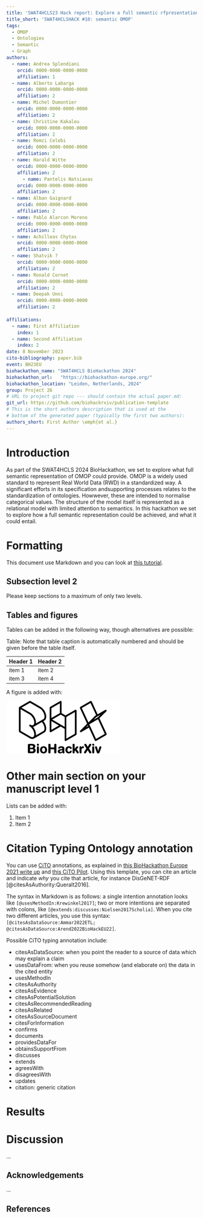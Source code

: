 ```yaml
---
title: 'SWAT4HCLS23 Hack report: Explore a full semantic rfpresentation of OMOP'
title_short: 'SWAT4HCLSHACK #10: semantic OMOP'
tags:
  - OMOP
  - Ontologies
  - Semantic
  - Graph
authors:
  - name: Andrea Splendiani
    orcid: 0000-0000-0000-0000
    affiliation: 1
  - name: Alberto Labarga
    orcid: 0000-0000-0000-0000
    affiliation: 2
  - name: Michel Dumontier
    orcid: 0000-0000-0000-0000
    affiliation: 2
  - name: Christine Kakalou
    orcid: 0000-0000-0000-0000
    affiliation: 2
  - name: Remzi Celebi
    orcid: 0000-0000-0000-0000
    affiliation: 2
  - name: Harald Witte
    orcid: 0000-0000-0000-0000
    affiliation: 2
      - name: Pantelis Natsiavas
    orcid: 0000-0000-0000-0000
    affiliation: 2
  - name: Alban Gaignard
    orcid: 0000-0000-0000-0000
    affiliation: 2
  - name: Pablo Alarcon Moreno
    orcid: 0000-0000-0000-0000
    affiliation: 2
  - name: Achilleas Chytas
    orcid: 0000-0000-0000-0000
    affiliation: 2
  - name: Shatvik ?
    orcid: 0000-0000-0000-0000
    affiliation: 2
  - name: Ronald Cornet
    orcid: 0000-0000-0000-0000
    affiliation: 2
  - name: Deepak Unni
    orcid: 0000-0000-0000-0000
    affiliation: 2
    
affiliations:
  - name: First Affiliation
    index: 1
  - name: Second Affiliation
    index: 2
date: 8 November 2023
cito-bibliography: paper.bib
event: BH23EU
biohackathon_name: "SWAT4HCLS BioHackathon 2024"
biohackathon_url:   "https://biohackathon-europe.org/"
biohackathon_location: "Leiden, Netherlands, 2024"
group: Project 26
# URL to project git repo --- should contain the actual paper.md:
git_url: https://github.com/biohackrxiv/publication-template
# This is the short authors description that is used at the
# bottom of the generated paper (typically the first two authors):
authors_short: First Author \emph{et al.}
---
```



# Introduction

As part of the SWAT4HCLS 2024 BioHackathon, we set to explore what full semantic representation of OMOP could provide. OMOP is a widely used standard to represent Real World Data (RWD) in a standardized way. A significant efforts in its specification andsupporting processes relates to the standardization of ontologies. Howwever, these are intended to normalise categorical values. The structure of the model itself is represented as a relational model with limited attention to semantics. In this hackathon we set to explore how a full semantic representation could be achieved, and what it could entail.
# Formatting

This document use Markdown and you can look at [this tutorial](https://www.markdowntutorial.com/).

## Subsection level 2

Please keep sections to a maximum of only two levels.

## Tables and figures

Tables can be added in the following way, though alternatives are possible:

Table: Note that table caption is automatically numbered and should be
given before the table itself.

| Header 1 | Header 2 |
| -------- | -------- |
| item 1 | item 2 |
| item 3 | item 4 |

A figure is added with:

![Caption for BioHackrXiv logo figure](./biohackrxiv.png)

# Other main section on your manuscript level 1

Lists can be added with:

1. Item 1
2. Item 2

# Citation Typing Ontology annotation

You can use [CiTO](http://purl.org/spar/cito/2018-02-12) annotations, as explained in [this BioHackathon Europe 2021 write up](https://raw.githubusercontent.com/biohackrxiv/bhxiv-metadata/main/doc/elixir_biohackathon2021/paper.md) and [this CiTO Pilot](https://www.biomedcentral.com/collections/cito).
Using this template, you can cite an article and indicate _why_ you cite that article, for instance DisGeNET-RDF [@citesAsAuthority:Queralt2016].

The syntax in Markdown is as follows: a single intention annotation looks like
`[@usesMethodIn:Krewinkel2017]`; two or more intentions are separated
with colons, like `[@extends:discusses:Nielsen2017Scholia]`. When you cite two
different articles, you use this syntax: `[@citesAsDataSource:Ammar2022ETL; @citesAsDataSource:Arend2022BioHackEU22]`.

Possible CiTO typing annotation include:

* citesAsDataSource: when you point the reader to a source of data which may explain a claim
* usesDataFrom: when you reuse somehow (and elaborate on) the data in the cited entity
* usesMethodIn
* citesAsAuthority
* citesAsEvidence
* citesAsPotentialSolution
* citesAsRecommendedReading
* citesAsRelated
* citesAsSourceDocument
* citesForInformation
* confirms
* documents
* providesDataFor
* obtainsSupportFrom
* discusses
* extends
* agreesWith
* disagreesWith
* updates
* citation: generic citation


# Results


# Discussion

...

## Acknowledgements

...

## References
